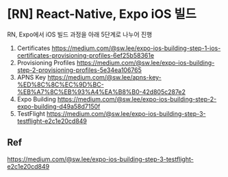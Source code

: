# [RN] React-Native, Expo iOS 빌드
RN, Expo에서 iOS 빌드 과정을 아래 5단계로 나누어 진행

1. Certificates
https://medium.com/@sw.lee/expo-ios-building-step-1-ios-certificates-provisioning-profiles-6ef25b58361e
2. Provisioning Profiles
https://medium.com/@sw.lee/expo-ios-building-step-2-provisioning-profiles-5e34ea106765
3. APNS Key
   https://medium.com/@sw.lee/apns-key-%ED%8C%8C%EC%9D%BC-%EB%A7%8C%EB%93%A4%EA%B8%B0-42d805c287e2
4. Expo Building
   https://medium.com/@sw.lee/expo-ios-building-step-2-expo-building-d49a58d7150f
5. TestFlight
   https://medium.com/@sw.lee/expo-ios-building-step-3-testflight-e2c1e20cd849

   
## Ref
https://medium.com/@sw.lee/expo-ios-building-step-3-testflight-e2c1e20cd849
